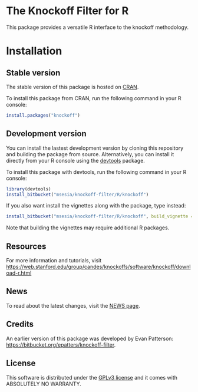 The Knockoff Filter for R
==========================

This package provides a versatile R interface to the knockoff methodology.

# Installation

## Stable version

The stable version of this package is hosted on [CRAN](https://cran.r-project.org/package=knockoff). 

To install this package from CRAN, run the following command in your R console:
```r
install.packages("knockoff")
```

## Development version

You can install the lastest development version by cloning this repository and building the package from source. Alternatively, you can install it directly from your R console using the [devtools](https://CRAN.R-project.org/package=devtools) package.

To install this package with devtools, run the following command in your R console:

```r
library(devtools)
install_bitbucket("msesia/knockoff-filter/R/knockoff")
```

If you also want install the vignettes along with the package, type instead:

```r
install_bitbucket("msesia/knockoff-filter/R/knockoff", build_vignette = TRUE)
```

Note that building the vignettes may require additional R packages.

## Resources
For more information and tutorials, visit
https://web.stanford.edu/group/candes/knockoffs/software/knockoff/download-r.html

## News

To read about the latest changes, visit the [NEWS page](knockoff/NEWS).

## Credits

An earlier version of this package was developed by Evan Patterson: https://bitbucket.org/epatters/knockoff-filter.

## License

This software is distributed under the [GPLv3 license](https://www.gnu.org/licenses/gpl-3.0.en.html) and it comes with ABSOLUTELY NO WARRANTY.